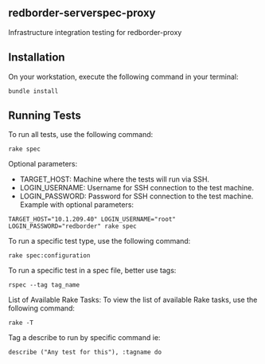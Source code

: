 ## redborder-serverspec-proxy
Infrastructure integration testing for redborder-proxy

## Installation
On your workstation, execute the following command in your terminal:
```ssh
bundle install
```

## Running Tests
To run all tests, use the following command:
```
rake spec
```

Optional parameters:
* TARGET_HOST: Machine where the tests will run via SSH.
* LOGIN_USERNAME: Username for SSH connection to the test machine.
* LOGIN_PASSWORD: Password for SSH connection to the test machine.
Example with optional parameters:
```
TARGET_HOST="10.1.209.40" LOGIN_USERNAME="root" LOGIN_PASSWORD="redborder" rake spec
```

To run a specific test type, use the following command:
```
rake spec:configuration
```

To run a specific test in a spec file, better use tags:
```
rspec --tag tag_name
```

List of Available Rake Tasks:
To view the list of available Rake tasks, use the following command:
```
rake -T
```

Tag a describe to run by specific command ie:
```
describe ("Any test for this"), :tagname do
```
